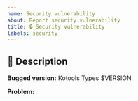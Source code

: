 ```yaml
---
name: Security vulnerability
about: Report security vulnerability
title: 🔒️ Security vulnerability
labels: security
---
```


## 📝 Description

**Bugged version:** Kotools Types $VERSION

**Problem:**

<!-- This section will be filled and uncommented by a maintainer.
## ✅ Checklist

> See the [_Issue implementation_ section in the contributing guidelines](https://github.com/kotools/types/blob/main/CONTRIBUTING.md#issue-implementation) before addressing the following checklist.

- [ ] ...
- [ ] 📝 Update unreleased changelog.
-->
